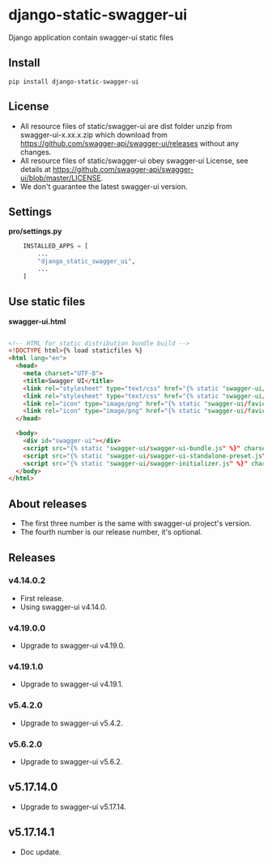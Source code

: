 # django-static-swagger-ui

Django application contain swagger-ui static files

## Install

    pip install django-static-swagger-ui

## License

- All resource files of static/swagger-ui are dist folder unzip from swagger-ui-x.xx.x.zip which download from https://github.com/swagger-api/swagger-ui/releases without any changes.
- All resource files of static/swagger-ui obey swagger-ui License, see details at https://github.com/swagger-api/swagger-ui/blob/master/LICENSE.
- We don't guarantee the latest swagger-ui version.

## Settings

**pro/settings.py**

```python
    INSTALLED_APPS = [
        ...
        "django_static_swagger_ui",
        ...
    ]
```

## Use static files

**swagger-ui.html**

```html

<!-- HTML for static distribution bundle build -->
<!DOCTYPE html>{% load staticfiles %}
<html lang="en">
  <head>
    <meta charset="UTF-8">
    <title>Swagger UI</title>
    <link rel="stylesheet" type="text/css" href="{% static "swagger-ui/swagger-ui.css" %}" />
    <link rel="stylesheet" type="text/css" href="{% static "swagger-ui/index.css" %}" />
    <link rel="icon" type="image/png" href="{% static "swagger-ui/favicon-32x32.png" %}" sizes="32x32" />
    <link rel="icon" type="image/png" href="{% static "swagger-ui/favicon-16x16.png" %}" sizes="16x16" />
  </head>

  <body>
    <div id="swagger-ui"></div>
    <script src="{% static "swagger-ui/swagger-ui-bundle.js" %}" charset="UTF-8"> </script>
    <script src="{% static "swagger-ui/swagger-ui-standalone-preset.js" %}" charset="UTF-8"> </script>
    <script src="{% static "swagger-ui/swagger-initializer.js" %}" charset="UTF-8"> </script>
  </body>
</html>

```

## About releases

- The first three number is the same with swagger-ui project's version.
- The fourth number is our release number, it's optional.

## Releases


### v4.14.0.2

- First release.
- Using swagger-ui v4.14.0.

### v4.19.0.0

- Upgrade to swagger-ui v4.19.0.

### v4.19.1.0

- Upgrade to swagger-ui v4.19.1.

### v5.4.2.0

- Upgrade to swagger-ui v5.4.2.

### v5.6.2.0

- Upgrade to swagger-ui v5.6.2.

## v5.17.14.0

- Upgrade to swagger-ui v5.17.14.

## v5.17.14.1

- Doc update.
